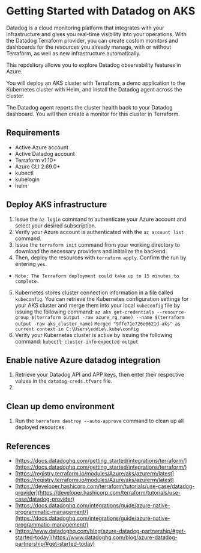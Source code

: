 # Getting Started with Datadog on AKS

Datadog is a cloud monitoring platform that integrates with your infrastructure and gives you 
real-time visibility into your operations. With the Datadog Terraform provider, you can create 
custom monitors and dashboards for the resources you already manage, with or without Terraform, 
as well as new infrastructure automatically.

This repository allows you to explore Datadog observability features in Azure.

You will deploy an AKS cluster with Terraform, a demo application to the Kubernetes cluster 
with Helm, and install the Datadog agent across the cluster. 

The Datadog agent reports the cluster health back to your Datadog dashboard. 
You will then create a monitor for this cluster in Terraform.

## Requirements

- Active Azure account
- Active Datadog account
- Terraform v1.10+
- Azure CLI 2.69.0+
- kubectl
- kubelogin
- helm

## Deploy AKS infrastructure

1. Issue the ```az login``` command to authenticate your Azure account and select your desired subscription.
2. Verify your Azure account is authenticated with the ```az account list``` command. 
3. Issue the ```terraform init``` command from your working directory to download the necessary providers and initialize the backend.
4. Then, deploy the resources with ```terraform apply```. Confirm the run by entering `yes`.
- `Note: The Terraform deployment could take up to 15 minutes to complete.`
5. Kubernetes stores cluster connection information in a file called `kubeconfig`. 
You can retrieve the Kubernetes configuration settings for your AKS cluster and merge them into 
your local `kubeconfig` file by issuing the following command:
```az aks get-credentials --resource-group $(terraform output -raw azure_rg_name) --name $(terraform output -raw aks_cluster_name)```
`Merged "9ffe71e726e0621d-aks" as current context in C:\Users\eddie\.kube\config`
6. Verify your Kubernetes cluster is active by issuing the following command:
```kubectl cluster-info```
`expected output`
 

## Enable native Azure datadog integration

1. Retrieve your Datadog API and APP keys, then enter their respective values in the `datadog-creds.tfvars` file.
2. 




## Clean up demo environment

1. Run the ```terraform destroy --auto-approve``` command to clean up all deployed resources.

## References

- [https://docs.datadoghq.com/getting_started/integrations/terraform/](https://docs.datadoghq.com/getting_started/integrations/terraform/)
- [https://registry.terraform.io/modules/Azure/aks/azurerm/latest](https://registry.terraform.io/modules/Azure/aks/azurerm/latest)
- [https://developer.hashicorp.com/terraform/tutorials/use-case/datadog-provider](https://developer.hashicorp.com/terraform/tutorials/use-case/datadog-provider)
- [https://docs.datadoghq.com/integrations/guide/azure-native-programmatic-management/](https://docs.datadoghq.com/integrations/guide/azure-native-programmatic-management/)
- [https://www.datadoghq.com/blog/azure-datadog-partnership/#get-started-today](https://www.datadoghq.com/blog/azure-datadog-partnership/#get-started-today)